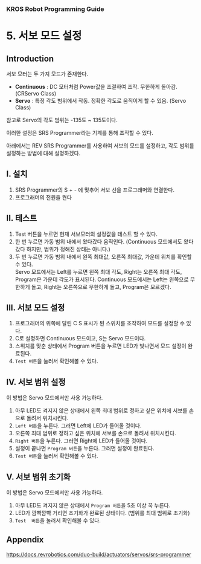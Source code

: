 ### KROS Robot Programming Guide
# 5. 서보 모드 설정

## Introduction

서보 모터는 두 가지 모드가 존재한다.
* **Continuous** : DC 모터처럼 Power값을 조절하여 조작. 무한하게 돌아감. (CRServo Class)
* **Servo** : 특정 각도 범위에서 작동. 정확한 각도로 움직이게 할 수 있음. (Servo Class)

참고로 Servo의 각도 범위는 -135도 ~ 135도이다.

이러한 설정은 SRS Programmer라는 기계를 통해 조작할 수 있다.

아래에서는 REV SRS Programmer를 사용하여 서보의 모드를 설정하고, 각도 범위를 설정하는 방법에 대해 설명하겠다.

## I. 설치

1. SRS Programmer의 S + - 에 맞추어 서보 선을 프로그래머와 연결한다.
2. 프로그래머의 전원을 켠다

## II. 테스트

1. Test 버튼을 누르면 현재 서보모터의 설정값을 테스트 할 수 있다.
2. 한 번 누르면 가동 범위 내에서 왔다갔다 움직인다. (Continuous 모드에서도 왔다갔다 하지만, 범위가 정해진 상태는 아니다.)
3. 두 번 누르면 가동 범위 내에서 왼쪽 최대값, 오른쪽 최대값, 가운데 위치를 확인할 수 있다.      
   Servo 모드에서는 Left를 누르면 왼쪽 최대 각도, Right는 오른쪽 최대 각도, Program은 가운데 각도가 표시된다.
   Continuous 모드에서는 Left는 왼쪽으로 무한하게 돌고, Right는 오른쪽으로 무한하게 돌고, Program은 모르겠다.

## III. 서보 모드 설정

1. 프로그래머의 위쪽에 달린 C S 표시가 된 스위치를 조작하여 모드를 설정할 수 있다.
2. C로 설정하면 Continuous 모드이고, S는 Servo 모드이다.
3. 스위치를 맞춘 상태에서 Program 버튼을 누르면 LED가 빛나면서 모드 설정이 완료된다.
4. `Test 버튼`을 눌러서 확인해볼 수 있다.

## IV. 서보 범위 설정

이 방법은 Servo 모드에서만 사용 가능하다.
1. 아무 LED도 켜지지 않은 상태에서 왼쪽 최대 범위로 정하고 싶은 위치에 서보를 손으로 돌려서 위치시킨다.
2. `Left 버튼`을 누른다. 그러면 Left에 LED가 들어올 것이다.
3. 오른쪽 최대 범위로 정하고 싶은 위치에 서보를 손으로 돌려서 위치시킨다.
4. `Right 버튼`을 누른다. 그러면 Right에 LED가 들어올 것이다.
5. 설정이 끝나면 `Program 버튼`을 누른다. 그러면 설정이 완료된다.
6. `Test 버튼`을 눌러서 확인해볼 수 있다.

## V. 서보 범위 초기화

이 방법은 Servo 모드에서만 사용 가능하다.
1. 아무 LED도 켜지지 않은 상태에서 `Program 버튼`을 5초 이상 꾹 누른다.
2. LED가 깜빡깜빡 거리면 초기화가 완료된 상태이다. (범위를 최대 범위로 초기화)
3. `Test  버튼`을 눌러서 확인해볼 수 있다.

## Appendix
https://docs.revrobotics.com/duo-build/actuators/servos/srs-programmer
